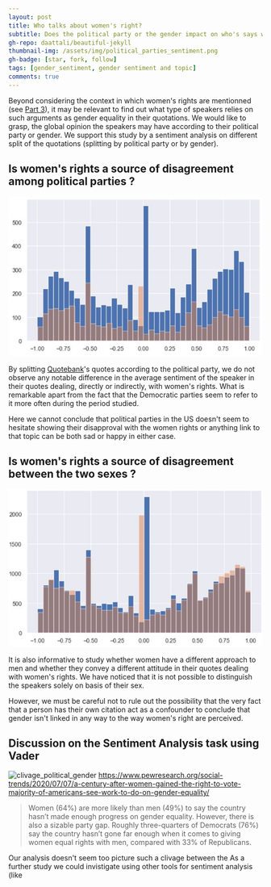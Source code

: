 ```yaml
---
layout: post
title: Who talks about women's right?
subtitle: Does the political party or the gender impact on who's says what?
gh-repo: daattali/beautiful-jekyll
thumbnail-img: /assets/img/political_parties_sentiment.png
gh-badge: [star, fork, follow]
tags: [gender_sentiment, gender sentiment and topic]
comments: true
---
```


Beyond considering the context in which women's rights are mentionned (see [Part 3](https://unesmu.github.io/2021-12-11-RQ2/)), it may be relevant to find out what type of speakers relies on such arguments as gender equality in their quotations. We would like to grasp, the global opinion the speakers may have according to their political party or gender. We support this study by a sentiment analysis on different split of the quotations (splitting by political party or by gender).

## Is women's rights a source of disagreement among political parties ?

![split_political_party](https://github.com/unesmu/unesmu.github.io/blob/master/assets/img/political_split.JPG)

By splitting [Quotebank](https://quotebank.dlab.tools/)'s quotes according to the political party, we do not observe any notable difference in the average sentiment of the speaker in their quotes dealing, directly or indirectly, with women's rights.
What is remarkable apart from the fact that the Democratic parties seem to refer to it more often during the period studied.

Here we cannot conclude that political parties in the US doesn't seem to hesitate showing their disapproval with the women rights or anything link to that topic can be both sad or happy in either case.

## Is women's rights a source of disagreement between the two sexes ?

![split_sex](https://github.com/unesmu/unesmu.github.io/blob/master/assets/img/gender_split.JPG)

It is also informative to study whether women have a different approach to men and whether they convey a different attitude in their quotes dealing with women's rights.
We have noticed that it is not possible to distinguish the speakers solely on basis of their sex.

However, we must be careful not to rule out the possibility that the very fact that a person has their own citation act as a confounder to conclude that gender isn't linked in any way to the way women's right are perceived.

## Discussion on the Sentiment Analysis task using Vader

![clivage_political_gender](clivage_political_gender.JPG)
https://www.pewresearch.org/social-trends/2020/07/07/a-century-after-women-gained-the-right-to-vote-majority-of-americans-see-work-to-do-on-gender-equality/
> Women (64%) are more likely than men (49%) to say the country hasn’t made enough progress on gender equality. However, there is also a sizable party gap. Roughly three-quarters of Democrats (76%) say the country hasn’t gone far enough when it comes to giving women equal rights with men, compared with 33% of Republicans.

Our analysis doesn't seem too picture such a clivage between the 
As a further study we could invistigate using other tools for sentiment analysis (like 
